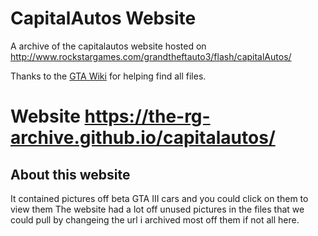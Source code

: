 # CapitalAutos Website
A archive of the capitalautos website hosted on  http://www.rockstargames.com/grandtheftauto3/flash/capitalAutos/

Thanks to the [GTA Wiki](https://gta.fandom.com/wiki/Main_Page) for helping find all files.

# Website https://the-rg-archive.github.io/capitalautos/

## About this website
It contained pictures off beta GTA III cars and you could click on them to view them 
The website had a lot off unused pictures in the files that we could pull by changeing the url i archived most off them if not all here.
